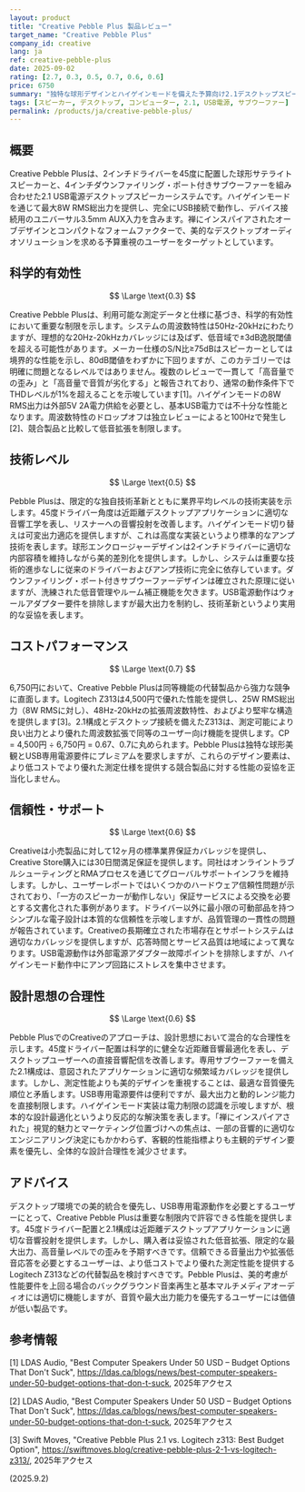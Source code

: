```yaml
---
layout: product
title: "Creative Pebble Plus 製品レビュー"
target_name: "Creative Pebble Plus"
company_id: creative
lang: ja
ref: creative-pebble-plus
date: 2025-09-02
rating: [2.7, 0.3, 0.5, 0.7, 0.6, 0.6]
price: 6750
summary: "独特な球形デザインとハイゲインモードを備えた予算向け2.1デスクトップスピーカー、問題のある周波数特性と高音量時の歪みに制約される"
tags: [スピーカー, デスクトップ, コンピューター, 2.1, USB電源, サブウーファー]
permalink: /products/ja/creative-pebble-plus/
---
```


## 概要

Creative Pebble Plusは、2インチドライバーを45度に配置した球形サテライトスピーカーと、4インチダウンファイリング・ポート付きサブウーファーを組み合わせた2.1 USB電源デスクトップスピーカーシステムです。ハイゲインモードを通じて最大8W RMS総出力を提供し、完全にUSB接続で動作し、デバイス接続用のユニバーサル3.5mm AUX入力を含みます。禅にインスパイアされたオーブデザインとコンパクトなフォームファクターで、美的なデスクトップオーディオソリューションを求める予算重視のユーザーをターゲットとしています。

## 科学的有効性

$$ \Large \text{0.3} $$

Creative Pebble Plusは、利用可能な測定データと仕様に基づき、科学的有効性において重要な制限を示します。システムの周波数特性は50Hz-20kHzにわたりますが、理想的な20Hz-20kHzカバレッジには及ばず、低音域で±3dB逸脱閾値を超える可能性があります。メーカー仕様のS/N比≥75dBはスピーカーとしては境界的な性能を示し、80dB閾値をわずかに下回りますが、このカテゴリーでは明確に問題となるレベルではありません。複数のレビューで一貫して「高音量での歪み」と「高音量で音質が劣化する」と報告されており、通常の動作条件下でTHDレベルが1%を超えることを示唆しています[1]。ハイゲインモードの8W RMS出力は外部5V 2A電力供給を必要とし、基本USB電力では不十分な性能となります。周波数特性のドロップオフは独立レビューによると100Hzで発生し[2]、競合製品と比較して低音拡張を制限します。

## 技術レベル

$$ \Large \text{0.5} $$

Pebble Plusは、限定的な独自技術革新とともに業界平均レベルの技術実装を示します。45度ドライバー角度は近距離デスクトップアプリケーションに適切な音響工学を表し、リスナーへの音響投射を改善します。ハイゲインモード切り替えは可変出力適応を提供しますが、これは高度な実装というより標準的なアンプ技術を表します。球形エンクロージャーデザインは2インチドライバーに適切な内部容積を維持しながら美的差別化を提供します。しかし、システムは重要な技術的進歩なしに従来のドライバーおよびアンプ技術に完全に依存しています。ダウンファイリング・ポート付きサブウーファーデザインは確立された原理に従いますが、洗練された低音管理やルーム補正機能を欠きます。USB電源動作はウォールアダプター要件を排除しますが最大出力を制約し、技術革新というより実用的な妥協を表します。

## コストパフォーマンス

$$ \Large \text{0.7} $$

6,750円において、Creative Pebble Plusは同等機能の代替製品から強力な競争に直面します。Logitech Z313は4,500円で優れた性能を提供し、25W RMS総出力（8W RMSに対し）、48Hz-20kHzの拡張周波数特性、およびより堅牢な構造を提供します[3]。2.1構成とデスクトップ接続を備えたZ313は、測定可能により良い出力とより優れた周波数拡張で同等のユーザー向け機能を提供します。CP = 4,500円 ÷ 6,750円 = 0.67、0.7に丸められます。Pebble Plusは独特な球形美観とUSB専用電源要件にプレミアムを要求しますが、これらのデザイン要素は、より低コストでより優れた測定仕様を提供する競合製品に対する性能の妥協を正当化しません。

## 信頼性・サポート

$$ \Large \text{0.6} $$

Creativeは小売製品に対して12ヶ月の標準業界保証カバレッジを提供し、Creative Store購入には30日間満足保証を提供します。同社はオンライントラブルシューティングとRMAプロセスを通じてグローバルサポートインフラを維持します。しかし、ユーザーレポートではいくつかのハードウェア信頼性問題が示されており、「一方のスピーカーが動作しない」保証サービスによる交換を必要とする文書化された事例があります。ドライバー以外に最小限の可動部品を持つシンプルな電子設計は本質的な信頼性を示唆しますが、品質管理の一貫性の問題が報告されています。Creativeの長期確立された市場存在とサポートシステムは適切なカバレッジを提供しますが、応答時間とサービス品質は地域によって異なります。USB電源動作は外部電源アダプター故障ポイントを排除しますが、ハイゲインモード動作中にアンプ回路にストレスを集中させます。

## 設計思想の合理性

$$ \Large \text{0.6} $$

Pebble PlusでのCreativeのアプローチは、設計思想において混合的な合理性を示します。45度ドライバー配置は科学的に健全な近距離音響最適化を表し、デスクトップユーザーへの直接音響配信を改善します。専用サブウーファーを備えた2.1構成は、意図されたアプリケーションに適切な頻繁域カバレッジを提供します。しかし、測定性能よりも美的デザインを重視することは、最適な音質優先順位と矛盾します。USB専用電源要件は便利ですが、最大出力と動的レンジ能力を直接制限します。ハイゲインモード実装は電力制限の認識を示唆しますが、根本的な設計最適化というより反応的な解決策を表します。「禅にインスパイアされた」視覚的魅力とマーケティング位置づけへの焦点は、一部の音響的に適切なエンジニアリング決定にもかかわらず、客観的性能指標よりも主観的デザイン要素を優先し、全体的な設計合理性を減少させます。

## アドバイス

デスクトップ環境での美的統合を優先し、USB専用電源動作を必要とするユーザーにとって、Creative Pebble Plusは重要な制限内で許容できる性能を提供します。45度ドライバー配置と2.1構成は近距離デスクトップアプリケーションに適切な音響投射を提供します。しかし、購入者は妥協された低音拡張、限定的な最大出力、高音量レベルでの歪みを予期すべきです。信頼できる音量出力や拡張低音応答を必要とするユーザーは、より低コストでより優れた測定性能を提供するLogitech Z313などの代替製品を検討すべきです。Pebble Plusは、美的考慮が性能要件を上回る場合のバックグラウンド音楽再生と基本マルチメディアオーディオには適切に機能しますが、音質や最大出力能力を優先するユーザーには価値が低い製品です。

## 参考情報

[1] LDAS Audio, "Best Computer Speakers Under 50 USD – Budget Options That Don't Suck", https://ldas.ca/blogs/news/best-computer-speakers-under-50-budget-options-that-don-t-suck, 2025年アクセス

[2] LDAS Audio, "Best Computer Speakers Under 50 USD – Budget Options That Don't Suck", https://ldas.ca/blogs/news/best-computer-speakers-under-50-budget-options-that-don-t-suck, 2025年アクセス

[3] Swift Moves, "Creative Pebble Plus 2.1 vs. Logitech z313: Best Budget Option", https://swiftmoves.blog/creative-pebble-plus-2-1-vs-logitech-z313/, 2025年アクセス

(2025.9.2)
